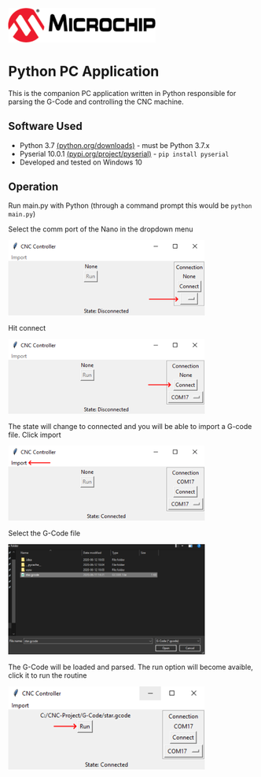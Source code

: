 <!-- Please do not change this html logo with link -->
<a href="https://www.microchip.com" rel="nofollow"><img src="../images/microchip.png" alt="MCHP" width="300"/></a>

# Python PC Application

This is the companion PC application written in Python responsible for
parsing the G-Code and controlling the CNC machine.

## Software Used

<!-- All software used in this example must be listed here. Use unbreakable links!
     - MPLAB® X IDE 5.30 or newer [(microchip.com/mplab/mplab-x-ide)](http://www.microchip.com/mplab/mplab-x-ide)
     - MPLAB® XC8 2.10 or a newer compiler [(microchip.com/mplab/compilers)](http://www.microchip.com/mplab/compilers)
     - MPLAB® Code Configurator (MCC) 3.95.0 or newer [(microchip.com/mplab/mplab-code-configurator)](https://www.microchip.com/mplab/mplab-code-configurator)
     - MPLAB® Code Configurator (MCC) Device Libraries PIC10 / PIC12 / PIC16 / PIC18 MCUs [(microchip.com/mplab/mplab-code-configurator)](https://www.microchip.com/mplab/mplab-code-configurator)
     - Microchip PIC18F-Q Series Device Support (1.4.109) or newer [(packs.download.microchip.com/)](https://packs.download.microchip.com/) -->

- Python 3.7 [(python.org/downloads)](https://www.python.org/downloads/) - must
be Python 3.7.x
- Pyserial 10.0.1 [(pypi.org/project/pyserial)](https://pypi.org/project/pyserial/) - `pip install pyserial`
- Developed and tested on Windows 10

## Operation

Run main.py with Python (through a command prompt this would be `python main.py`)

Select the comm port of the Nano in the dropdown menu

<img src="../images/disconnected.PNG" alt="" width="400"/>

Hit connect

<img src="../images/connecting.PNG" alt="" width="400"/>

The state will change to connected and you will be able to import a
G-code file. Click import

<img src="../images/connected.PNG" alt="" width="400"/>

Select the G-Code file

<img src="../images/select.PNG" alt="" width="400"/>

The G-Code will be loaded and parsed. The run option will become avaible,
click it to run the routine

<img src="../images/run.PNG" alt="" width="400"/>
